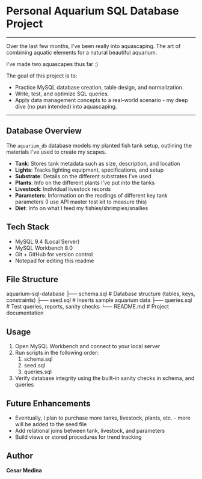 # Personal Aquarium SQL Database Project

--- 

Over the last few months, I've been really into aquascaping. The art of combining aquatic elements for a natural beautiful aquarium.

I've made two aquascapes thus far :) 



The goal of this project is to:
- Practice MySQL database creation, table design, and normalization.
- Write, test, and optimize SQL queries.
- Apply data management concepts to a real-world scenario - my deep dive (no pun intended) into aquascaping.

---

## Database Overview

The `aquarium_db` database models my planted fish tank setup, outlining the materials I've used to create my scapes.
- **Tank**: Stores tank metadata such as size, description, and location
- **Lights**: Tracks lighting equipment, specifications, and setup
- **Substrate**: Details on the different substrates I've used
- **Plants**: Info on the different plants I've put into the tanks
- **Livestock**: Individual livestock records
- **Parameters**: Information on the readings of different key tank parameters (I use API master test kit to measure this)
- **Diet**: Info on what I feed my fishies/shrimpies/snailies

## Tech Stack
- MySQL 9.4 (Local Server)
- MySQL Workbench 8.0
- Git + GitHub for version control
- Notepad for editing this readme

## File Structure
 aquarium-sql-database
├── schema.sql         # Database structure (tables, keys, constraints)
├── seed.sql           # Inserts sample aquarium data
├── queries.sql        # Test queries, reports, sanity checks
└── README.md          # Project documentation

## Usage
1. Open MySQL Workbench and connect to your local server
2. Run scripts in the following order:
	1. schema.sql
	2. seed.sql
	3. queries.sql
3. Verify database integrity using the built-in sanity checks in schema, and queries

## Future Enhancements
- Eventually, I plan to purchase more tanks, livestock, plants, etc. - more will be added to the seed file
- Add relational joins between tank, livestock, and parameters
- Build views or stored procedures for trend tracking

## Author
**Cesar Medina**